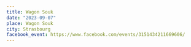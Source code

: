 ```yaml
---
title: Wagon Souk
date: "2023-09-07"
place: Wagon Souk
city: Strasbourg
facebook_event: https://www.facebook.com/events/3151434211669606/
---
```

